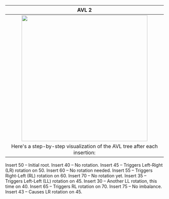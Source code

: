 | AVL 2|
| :------------------------------------------------------------------------:|
| <img src="https://i.imgur.com/iPp8k23.png" width="400" >  |
|Here's a step-by-step visualization of the AVL tree after each insertion:
Insert 50 – Initial root.
Insert 40 – No rotation.
Insert 45 – Triggers Left-Right (LR) rotation on 50.
Insert 60 – No rotation needed.
Insert 55 – Triggers Right-Left (RL) rotation on 60.
Insert 70 – No rotation yet.
Insert 35 – Triggers Left-Left (LL) rotation on 45.
Insert 30 – Another LL rotation, this time on 40.
Insert 65 – Triggers RL rotation on 70.
Insert 75 – No imbalance.
Insert 43 – Causes LR rotation on 45.

